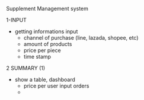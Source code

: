 Supplement Management system

1-INPUT
- getting informations input
    - channel of purchase (line, lazada, shopee, etc)
    - amount of products 
    - price per piece
    - time stamp

2 SUMMARY (1)
- show a table, dashboard
    - price per user input orders
    - 